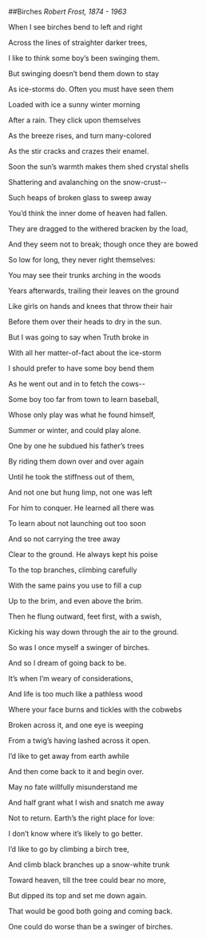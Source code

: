 ##Birches
*Robert Frost, 1874 - 1963*

When I see birches bend to left and right

Across the lines of straighter darker trees,

I like to think some boy’s been swinging them.

But swinging doesn’t bend them down to stay 

As ice-storms do.  Often you must have seen them

Loaded with ice a sunny winter morning

After a rain.  They click upon themselves

As the breeze rises, and turn many-colored

As the stir cracks and crazes their enamel.

Soon the sun’s warmth makes them shed crystal shells

Shattering and avalanching on the snow-crust--

Such heaps of broken glass to sweep away

You’d think the inner dome of heaven had fallen.

They are dragged to the withered bracken by the load,

And they seem not to break; though once they are bowed

So low for long, they never right themselves:

You may see their trunks arching in the woods

Years afterwards, trailing their leaves on the ground

Like girls on hands and knees that throw their hair

Before them over their heads to dry in the sun.

But I was going to say when Truth broke in

With all her matter-of-fact about the ice-storm

I should prefer to have some boy bend them

As he went out and in to fetch the cows--

Some boy too far from town to learn baseball,

Whose only play was what he found himself,

Summer or winter, and could play alone.

One by one he subdued his father’s trees

By riding them down over and over again

Until he took the stiffness out of them,

And not one but hung limp, not one was left

For him to conquer.  He learned all there was

To learn about not launching out too soon

And so not carrying the tree away

Clear to the ground.  He always kept his poise

To the top branches, climbing carefully

With the same pains you use to fill a cup

Up to the brim, and even above the brim.

Then he flung outward, feet first, with a swish,

Kicking his way down through the air to the ground.

So was I once myself a swinger of birches.

And so I dream of going back to be.

It’s when I’m weary of considerations,

And life is too much like a pathless wood

Where your face burns and tickles with the cobwebs

Broken across it, and one eye is weeping

From a twig’s having lashed across it open.

I’d like to get away from earth awhile

And then come back to it and begin over.

May no fate willfully misunderstand me

And half grant what I wish and snatch me away

Not to return.  Earth’s the right place for love:

I don’t know where it’s likely to go better.

I’d like to go by climbing a birch tree,

And climb black branches up a snow-white trunk

Toward heaven, till the tree could bear no more,

But dipped its top and set me down again.

That would be good both going and coming back.

One could do worse than be a swinger of birches.
